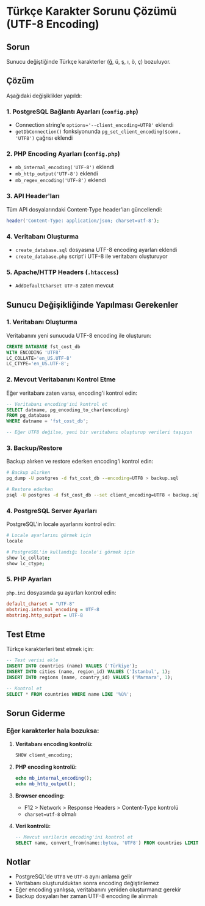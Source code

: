 # Türkçe Karakter Sorunu Çözümü (UTF-8 Encoding)

## Sorun
Sunucu değiştiğinde Türkçe karakterler (ğ, ü, ş, ı, ö, ç) bozuluyor.

## Çözüm
Aşağıdaki değişiklikler yapıldı:

### 1. PostgreSQL Bağlantı Ayarları (`config.php`)
- Connection string'e `options='--client_encoding=UTF8'` eklendi
- `getDbConnection()` fonksiyonunda `pg_set_client_encoding($conn, 'UTF8')` çağrısı eklendi

### 2. PHP Encoding Ayarları (`config.php`)
- `mb_internal_encoding('UTF-8')` eklendi
- `mb_http_output('UTF-8')` eklendi
- `mb_regex_encoding('UTF-8')` eklendi

### 3. API Header'ları
Tüm API dosyalarındaki Content-Type header'ları güncellendi:
```php
header('Content-Type: application/json; charset=utf-8');
```

### 4. Veritabanı Oluşturma
- `create_database.sql` dosyasına UTF-8 encoding ayarları eklendi
- `create_database.php` script'i UTF-8 ile veritabanı oluşturuyor

### 5. Apache/HTTP Headers (`.htaccess`)
- `AddDefaultCharset UTF-8` zaten mevcut

## Sunucu Değişikliğinde Yapılması Gerekenler

### 1. Veritabanı Oluşturma
Veritabanını yeni sunucuda UTF-8 encoding ile oluşturun:

```sql
CREATE DATABASE fst_cost_db 
WITH ENCODING 'UTF8' 
LC_COLLATE='en_US.UTF-8' 
LC_CTYPE='en_US.UTF-8';
```

### 2. Mevcut Veritabanını Kontrol Etme
Eğer veritabanı zaten varsa, encoding'i kontrol edin:

```sql
-- Veritabanı encoding'ini kontrol et
SELECT datname, pg_encoding_to_char(encoding) 
FROM pg_database 
WHERE datname = 'fst_cost_db';

-- Eğer UTF8 değilse, yeni bir veritabanı oluşturup verileri taşıyın
```

### 3. Backup/Restore
Backup alırken ve restore ederken encoding'i kontrol edin:

```bash
# Backup alırken
pg_dump -U postgres -d fst_cost_db --encoding=UTF8 > backup.sql

# Restore ederken
psql -U postgres -d fst_cost_db --set client_encoding=UTF8 < backup.sql
```

### 4. PostgreSQL Server Ayarları
PostgreSQL'in locale ayarlarını kontrol edin:

```bash
# Locale ayarlarını görmek için
locale

# PostgreSQL'in kullandığı locale'i görmek için
show lc_collate;
show lc_ctype;
```

### 5. PHP Ayarları
`php.ini` dosyasında şu ayarları kontrol edin:

```ini
default_charset = "UTF-8"
mbstring.internal_encoding = UTF-8
mbstring.http_output = UTF-8
```

## Test Etme

Türkçe karakterleri test etmek için:

```sql
-- Test verisi ekle
INSERT INTO countries (name) VALUES ('Türkiye');
INSERT INTO cities (name, region_id) VALUES ('İstanbul', 1);
INSERT INTO regions (name, country_id) VALUES ('Marmara', 1);

-- Kontrol et
SELECT * FROM countries WHERE name LIKE '%ü%';
```

## Sorun Giderme

### Eğer karakterler hala bozuksa:

1. **Veritabanı encoding kontrolü:**
   ```sql
   SHOW client_encoding;
   ```

2. **PHP encoding kontrolü:**
   ```php
   echo mb_internal_encoding();
   echo mb_http_output();
   ```

3. **Browser encoding:**
   - F12 > Network > Response Headers > Content-Type kontrolü
   - `charset=utf-8` olmalı

4. **Veri kontrolü:**
   ```sql
   -- Mevcut verilerin encoding'ini kontrol et
   SELECT name, convert_from(name::bytea, 'UTF8') FROM countries LIMIT 1;
   ```

## Notlar

- PostgreSQL'de `UTF8` ve `UTF-8` aynı anlama gelir
- Veritabanı oluşturulduktan sonra encoding değiştirilemez
- Eğer encoding yanlışsa, veritabanını yeniden oluşturmanız gerekir
- Backup dosyaları her zaman UTF-8 encoding ile alınmalı

